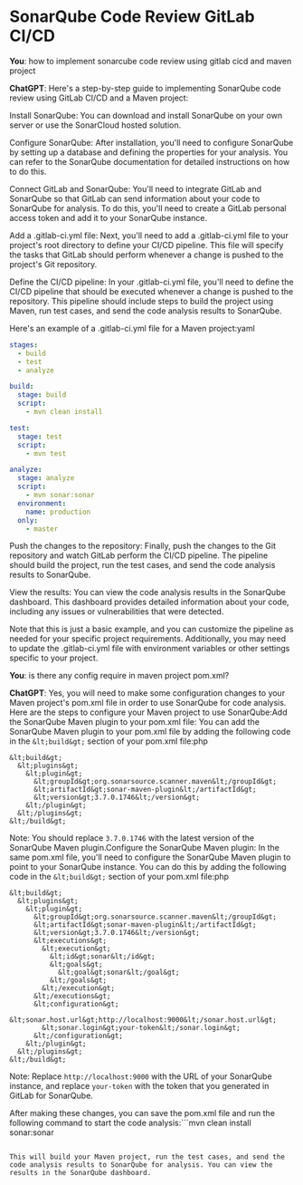 # SonarQube Code Review GitLab CI/CD
**You**: how to implement sonarcube code review using gitlab cicd and maven project

**ChatGPT**: Here's a step-by-step guide to implementing SonarQube code review using GitLab CI/CD and a Maven project:

Install SonarQube: You can download and install SonarQube on your own server or use the SonarCloud hosted solution.

Configure SonarQube: After installation, you'll need to configure SonarQube by setting up a database and defining the properties for your analysis. You can refer to the SonarQube documentation for detailed instructions on how to do this.

Connect GitLab and SonarQube: You'll need to integrate GitLab and SonarQube so that GitLab can send information about your code to SonarQube for analysis. To do this, you'll need to create a GitLab personal access token and add it to your SonarQube instance.

Add a .gitlab-ci.yml file: Next, you'll need to add a .gitlab-ci.yml file to your project's root directory to define your CI/CD pipeline. This file will specify the tasks that GitLab should perform whenever a change is pushed to the project's Git repository.

Define the CI/CD pipeline: In your .gitlab-ci.yml file, you'll need to define the CI/CD pipeline that should be executed whenever a change is pushed to the repository. This pipeline should include steps to build the project using Maven, run test cases, and send the code analysis results to SonarQube.

Here's an example of a .gitlab-ci.yml file for a Maven project:yaml
```yaml
stages:
  - build
  - test
  - analyze

build:
  stage: build
  script:
    - mvn clean install

test:
  stage: test
  script:
    - mvn test

analyze:
  stage: analyze
  script:
    - mvn sonar:sonar
  environment:
    name: production
  only:
    - master
```

Push the changes to the repository: Finally, push the changes to the Git repository and watch GitLab perform the CI/CD pipeline. The pipeline should build the project, run the test cases, and send the code analysis results to SonarQube.

View the results: You can view the code analysis results in the SonarQube dashboard. This dashboard provides detailed information about your code, including any issues or vulnerabilities that were detected.

Note that this is just a basic example, and you can customize the pipeline as needed for your specific project requirements. Additionally, you may need to update the .gitlab-ci.yml file with environment variables or other settings specific to your project.

**You**: is there any config require in maven project pom.xml?

**ChatGPT**: Yes, you will need to make some configuration changes to your Maven project's pom.xml file in order to use SonarQube for code analysis. Here are the steps to configure your Maven project to use SonarQube:Add the SonarQube Maven plugin to your pom.xml file: You can add the SonarQube Maven plugin to your pom.xml file by adding the following code in the ```&lt;build&gt;``` section of your pom.xml file:php
```php-template
&lt;build&gt;
  &lt;plugins&gt;
    &lt;plugin&gt;
      &lt;groupId&gt;org.sonarsource.scanner.maven&lt;/groupId&gt;
      &lt;artifactId&gt;sonar-maven-plugin&lt;/artifactId&gt;
      &lt;version&gt;3.7.0.1746&lt;/version&gt;
    &lt;/plugin&gt;
  &lt;/plugins&gt;
&lt;/build&gt;
```

Note: You should replace ```3.7.0.1746``` with the latest version of the SonarQube Maven plugin.Configure the SonarQube Maven plugin: In the same pom.xml file, you'll need to configure the SonarQube Maven plugin to point to your SonarQube instance. You can do this by adding the following code in the ```&lt;build&gt;``` section of your pom.xml file:php
```php-template
&lt;build&gt;
  &lt;plugins&gt;
    &lt;plugin&gt;
      &lt;groupId&gt;org.sonarsource.scanner.maven&lt;/groupId&gt;
      &lt;artifactId&gt;sonar-maven-plugin&lt;/artifactId&gt;
      &lt;version&gt;3.7.0.1746&lt;/version&gt;
      &lt;executions&gt;
        &lt;execution&gt;
          &lt;id&gt;sonar&lt;/id&gt;
          &lt;goals&gt;
            &lt;goal&gt;sonar&lt;/goal&gt;
          &lt;/goals&gt;
        &lt;/execution&gt;
      &lt;/executions&gt;
      &lt;configuration&gt;
        &lt;sonar.host.url&gt;http://localhost:9000&lt;/sonar.host.url&gt;
        &lt;sonar.login&gt;your-token&lt;/sonar.login&gt;
      &lt;/configuration&gt;
    &lt;/plugin&gt;
  &lt;/plugins&gt;
&lt;/build&gt;
```

Note: Replace ```http://localhost:9000``` with the URL of your SonarQube instance, and replace ```your-token``` with the token that you generated in GitLab for SonarQube.

After making these changes, you can save the pom.xml file and run the following command to start the code analysis:```mvn clean install sonar:sonar
```

This will build your Maven project, run the test cases, and send the code analysis results to SonarQube for analysis. You can view the results in the SonarQube dashboard.

